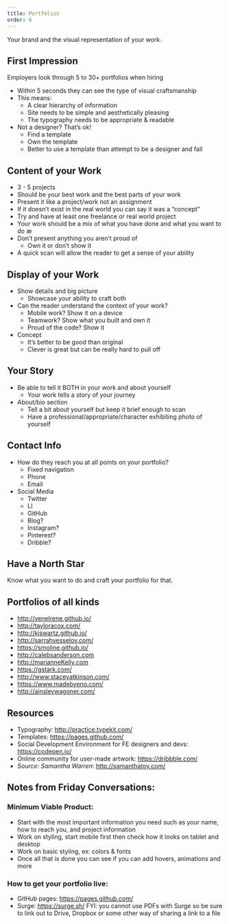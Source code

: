 ```yaml
---
title: Portfolios
order: 6
---
```


Your brand and the visual representation of your work.

## First Impression

Employers look through 5 to 30+ portfolios when hiring

- Within 5 seconds they can see the type of visual craftsmanship
- This means:
  - A clear hierarchy of information
  - Site needs to be simple and aesthetically pleasing
  - The typography needs to be appropriate & readable
- Not a designer? That’s ok!
  - Find a template
  - Own the template
  - Better to use a template than attempt to be a designer and fail

## Content of your Work

- 3 - 5 projects
- Should be your best work and the best parts of your work
- Present it like a project/work not an assignment
- If it doesn’t exist in the real world you can say it was a “concept”
- Try and have at least one freelance or real world project
- Your work should be a mix of what you have done and what you want to do æ
- Don’t present anything you aren’t proud of
  - Own it or don’t show it
- A quick scan will allow the reader to get a sense of your ability

## Display of your Work

- Show details and big picture
  - Showcase your ability to craft both
- Can the reader understand the context of your work?
  - Mobile work? Show it on a device
  - Teamwork? Show what you built and own it
  - Proud of the code? Show it
- Concept
  - It’s better to be good than original
  - Clever is great but can be really hard to pull off

## Your Story

- Be able to tell it BOTH in your work and about yourself
  - Your work tells a story of your journey
- About/bio section
  - Tell a bit about yourself but keep it brief enough to scan
  - Have a professional/appropriate/character exhibiting photo of yourself

## Contact Info

- How do they reach you at all points on your portfolio?
  - Fixed navigation
  - Phone
  - Email
- Social Media
  - Twitter
  - LI
  - GitHub
  - Blog?
  - Instagram?
  - Pinterest?
  - Dribble?

## Have a North Star

Know what you want to do and craft your portfolio for that.

## Portfolios of all kinds

- http://venelrene.github.io/
- http://tayloracox.com/
- http://kjswartz.github.io/
- http://sarrahvesselov.com/
- https://smoline.github.io/
- http://calebsanderson.com
- http://marianneKelly.com
- https://gstark.com/
- http://www.staceyatkinson.com/
- https://www.madebyeno.com/
- http://ainsleywagoner.com/

## Resources

- Typography: http://practice.typekit.com/
- Templates: https://pages.github.com/
- Social Development Environment for FE designers and devs: https://codepen.io/
- Online community for user-made artwork: https://dribbble.com/
- _Source: Samantha Warren_: http://samanthatoy.com/


## Notes from Friday Conversations:

### Minimum Viable Product:

- Start with the most important information you need such as your name, how to reach you, and project information
- Work on styling, start mobile first then check how it looks on tablet and desktop
- Work on basic styling, ex: colors & fonts
- Once all that is done you can see if you can add hovers, animations and more

### How to get your portfolio live:

- GitHub pages: https://pages.github.com/
- Surge: https://surge.sh/
  FYI: you cannot use PDFs with Surge so be sure to link out to Drive, Dropbox or some other way of sharing a link to a file
